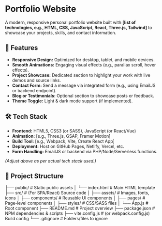 # Portfolio Website

A modern, responsive personal portfolio website built with **[list of technologies, e.g., HTML, CSS, JavaScript, React, Three.js, Tailwind]** to showcase your projects, skills, and contact information.

## 🚀 Features

- **Responsive Design:** Optimized for desktop, tablet, and mobile devices.
- **Smooth Animations:** Engaging visual effects (e.g., parallax scroll, hover effects).
- **Project Showcase:** Dedicated section to highlight your work with live demos and source links.
- **Contact Form:** Send a message via integrated form (e.g., using EmailJS or backend endpoint).
- **Blog or Testimonials:** Optional section to showcase posts or feedback.
- **Theme Toggle:** Light & dark mode support (if implemented).

## 🛠️ Tech Stack

- **Frontend:** HTML5, CSS3 (or SASS), JavaScript (or React/Vue)
- **Animation:** [e.g., Three.js, GSAP, Framer Motion]
- **Build Tool:** [e.g., Webpack, Vite, Create React App]
- **Deployment:** Host on GitHub Pages, Netlify, Vercel, etc.
- **Form Handling:** EmailJS or backend via PHP/Node/Serverless functions.

*(Adjust above as per actual tech stack used.)*

## 📁 Project Structure

├── public/ # Static public assets
│ └── index.html # Main HTML template
├── src/ # (For SPA/React) Source code
│ ├── assets/ # Images, fonts, icons
│ ├── components/ # Reusable UI components
│ ├── pages/ # Page-level components
│ ├── styles/ # CSS/SASS files
│ └── App.js # Root component
├── README.md # Project overview
├── package.json # NPM dependencies & scripts
├── vite.config.js # (or webpack.config.js) Build config
└── .gitignore # Folders/files to ignore
